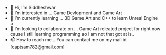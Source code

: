 - 👋 Hi, I’m Siddheshwar
- 👀 I’m interested in ... Game Devlopment and Game Art
- 🌱 I’m currently learning ... 3D Game Art and C++ to learn Unreal Engine 5
- 💞️ I’m looking to collaborate on ... Game Art releated project for right now cause I still learning programming so I am not that got at is..
- 📫 How to reach me ...You can contact me on my mail id [captsam782@gmail.com]

<!---
SiddheshwarParadise/SiddheshwarParadise is a ✨ special ✨ repository because its `README.md` (this file) appears on your GitHub profile.
You can click the Preview link to take a look at your changes.
--->
